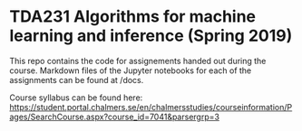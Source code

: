 # TDA231 Algorithms for machine learning and inference (Spring 2019)

This repo contains the code for assignements handed out during the course. Markdown files of the Jupyter notebooks for each of the assignments can be found at /docs.

Course syllabus can be found here: https://student.portal.chalmers.se/en/chalmersstudies/courseinformation/Pages/SearchCourse.aspx?course_id=7041&parsergrp=3
